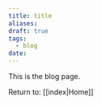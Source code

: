 ```yaml
---
title: title
aliases: 
draft: true
tags:
  - blog
date:
---
```

This is the blog page. 


Return to: [[index|Home]] 
